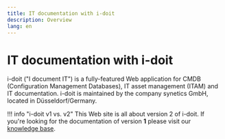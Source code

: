 ```yaml
---
title: IT documentation with i-doit
description: Overview
lang: en
---
```


# IT documentation with i-doit

i-doit ("I document IT") is a fully-featured Web application for CMDB (Configuration Management Databases), IT asset management (ITAM) and IT documentation. i-doit is maintained by the company synetics GmbH, located in Düsseldorf/Germany.

!!! info "i-doit v1 vs. v2"
    This Web site is all about version 2 of i-doit. If you're looking for the documentation of version **1** please visit our [knowledge base](https://kb.i-doit.com/display/en/).
